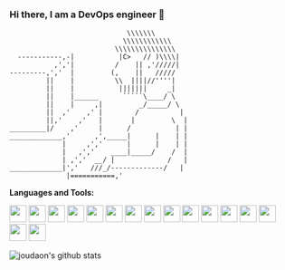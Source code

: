 ### Hi there, I am a DevOps engineer 👋

```
                             \\\\\\\
                            \\\\\\\\\\\\
                          \\\\\\\\\\\\\\\
  -----------,-|           |C>   // )\\\\|
           ,','|          /    || ,'/////|
---------,','  |         (,    ||   /////
         ||    |          \\  ||||//''''|
         ||    |           |||||||     _|
         ||    |______      `````\____/ \
         ||    |     ,|         _/_____/ \
         ||  ,'    ,' |        /          |
         ||,'    ,'   |       |         \  |
_________|/    ,'     |      /           | |
_____________,'      ,',_____|      |    | |
             |     ,','      |      |    | |
             |   ,','    ____|_____/    /  |
             | ,','  __/ |             /   |
_____________|','   ///_/-------------/   |
              |===========,'
```

<!--
**joudaon/joudaon** is a ✨ _special_ ✨ repository because its `README.md` (this file) appears on your GitHub profile.

<img align="right" alt="GIF" src="https://i.pinimg.com/originals/e4/26/70/e426702edf874b181aced1e2fa5c6cde.gif" />

Here are some ideas to get you started:

- 🔭 I’m currently working on ...
- 🌱 I’m currently learning ...
- 👯 I’m looking to collaborate on ...
- 🤔 I’m looking for help with ...
- 💬 Ask me about ...
- 📫 How to reach me: ...
- 😄 Pronouns: ...
- ⚡ Fun fact: ...
-->

**Languages and Tools:**  

<code><img height="30" src="https://www.vectorlogo.zone/logos/ansible/ansible-icon.svg"></code>
<code><img height="30" src="https://www.vectorlogo.zone/logos/amazon_aws/amazon_aws-icon.svg"></code>
<code><img height="30" src="https://www.vectorlogo.zone/logos/microsoft_azure/microsoft_azure-icon.svg"></code>
<code><img height="30" src="https://www.vectorlogo.zone/logos/gnu_bash/gnu_bash-icon.svg"></code>
<code><img height="30" src="https://www.vectorlogo.zone/logos/docker/docker-icon.svg"></code>
<code><img height="30" src="https://www.vectorlogo.zone/logos/helmsh/helmsh-icon.svg"></code>
<code><img height="30" src="https://www.vectorlogo.zone/logos/git-scm/git-scm-icon.svg"></code>
<code><img height="30" src="https://www.vectorlogo.zone/logos/gitlab/gitlab-icon.svg"></code>
<code><img height="30" src="https://www.vectorlogo.zone/logos/jenkins/jenkins-icon.svg"></code>
<code><img height="30" src="https://www.vectorlogo.zone/logos/kubernetes/kubernetes-icon.svg"></code>
<code><img height="30" src="https://www.vectorlogo.zone/logos/linux/linux-icon.svg"></code>
<code><img height="30" src="https://www.vectorlogo.zone/logos/packerio/packerio-icon.svg"></code>
<code><img height="30" src="https://www.vectorlogo.zone/logos/python/python-icon.svg"></code>
<code><img height="30" src="https://www.vectorlogo.zone/logos/saltstack/saltstack-icon.svg"></code>
<code><img height="30" src="https://www.vectorlogo.zone/logos/terraformio/terraformio-icon.svg"></code>
<code><img height="30" src="https://www.vectorlogo.zone/logos/vagrantup/vagrantup-icon.svg"></code>

![joudaon's github stats](https://github-readme-stats.vercel.app/api?username=joudaon&show_icons=true&hide_border=true)
